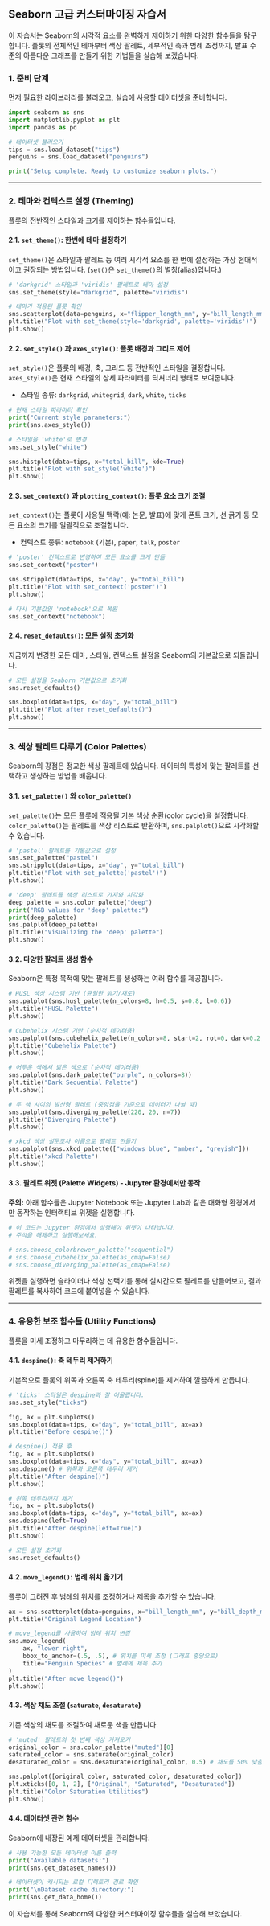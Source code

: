 ## Seaborn 고급 커스터마이징 자습서 

이 자습서는 Seaborn의 시각적 요소를 완벽하게 제어하기 위한 다양한 함수들을 탐구합니다. 플롯의 전체적인 테마부터 색상 팔레트, 세부적인 축과 범례 조정까지, 발표 수준의 아름다운 그래프를 만들기 위한 기법들을 실습해 보겠습니다.

### 1. 준비 단계

먼저 필요한 라이브러리를 불러오고, 실습에 사용할 데이터셋을 준비합니다.

```python
import seaborn as sns
import matplotlib.pyplot as plt
import pandas as pd

# 데이터셋 불러오기
tips = sns.load_dataset("tips")
penguins = sns.load_dataset("penguins")

print("Setup complete. Ready to customize seaborn plots.")
```

---

### 2. 테마와 컨텍스트 설정 (Theming)

플롯의 전반적인 스타일과 크기를 제어하는 함수들입니다.

#### 2.1. `set_theme()`: 한번에 테마 설정하기

`set_theme()`은 스타일과 팔레트 등 여러 시각적 요소를 한 번에 설정하는 가장 현대적이고 권장되는 방법입니다. (`set()`은 `set_theme()`의 별칭(alias)입니다.)

```python
# 'darkgrid' 스타일과 'viridis' 팔레트로 테마 설정
sns.set_theme(style="darkgrid", palette="viridis")

# 테마가 적용된 플롯 확인
sns.scatterplot(data=penguins, x="flipper_length_mm", y="bill_length_mm", hue="species")
plt.title("Plot with set_theme(style='darkgrid', palette='viridis')")
plt.show()
```

#### 2.2. `set_style()` 과 `axes_style()`: 플롯 배경과 그리드 제어

`set_style()`은 플롯의 배경, 축, 그리드 등 전반적인 스타일을 결정합니다. `axes_style()`은 현재 스타일의 상세 파라미터를 딕셔너리 형태로 보여줍니다.

*   스타일 종류: `darkgrid`, `whitegrid`, `dark`, `white`, `ticks`

```python
# 현재 스타일 파라미터 확인
print("Current style parameters:")
print(sns.axes_style())

# 스타일을 'white'로 변경
sns.set_style("white")

sns.histplot(data=tips, x="total_bill", kde=True)
plt.title("Plot with set_style('white')")
plt.show()
```

#### 2.3. `set_context()` 과 `plotting_context()`: 플롯 요소 크기 조절

`set_context()`는 플롯이 사용될 맥락(예: 논문, 발표)에 맞게 폰트 크기, 선 굵기 등 모든 요소의 크기를 일괄적으로 조절합니다.

*   컨텍스트 종류: `notebook` (기본), `paper`, `talk`, `poster`

```python
# 'poster' 컨텍스트로 변경하여 모든 요소를 크게 만듦
sns.set_context("poster")

sns.stripplot(data=tips, x="day", y="total_bill")
plt.title("Plot with set_context('poster')")
plt.show()

# 다시 기본값인 'notebook'으로 복원
sns.set_context("notebook")
```

#### 2.4. `reset_defaults()`: 모든 설정 초기화

지금까지 변경한 모든 테마, 스타일, 컨텍스트 설정을 Seaborn의 기본값으로 되돌립니다.

```python
# 모든 설정을 Seaborn 기본값으로 초기화
sns.reset_defaults()

sns.boxplot(data=tips, x="day", y="total_bill")
plt.title("Plot after reset_defaults()")
plt.show()
```

---

### 3. 색상 팔레트 다루기 (Color Palettes)

Seaborn의 강점은 정교한 색상 팔레트에 있습니다. 데이터의 특성에 맞는 팔레트를 선택하고 생성하는 방법을 배웁니다.

#### 3.1. `set_palette()` 와 `color_palette()`

`set_palette()`는 모든 플롯에 적용될 기본 색상 순환(color cycle)을 설정합니다. `color_palette()`는 팔레트를 색상 리스트로 반환하며, `sns.palplot()`으로 시각화할 수 있습니다.

```python
# 'pastel' 팔레트를 기본값으로 설정
sns.set_palette("pastel")
sns.stripplot(data=tips, x="day", y="total_bill")
plt.title("Plot with set_palette('pastel')")
plt.show()

# 'deep' 팔레트를 색상 리스트로 가져와 시각화
deep_palette = sns.color_palette("deep")
print("RGB values for 'deep' palette:")
print(deep_palette)
sns.palplot(deep_palette)
plt.title("Visualizing the 'deep' palette")
plt.show()
```

#### 3.2. 다양한 팔레트 생성 함수

Seaborn은 특정 목적에 맞는 팔레트를 생성하는 여러 함수를 제공합니다.

```python
# HUSL 색상 시스템 기반 (균일한 밝기/채도)
sns.palplot(sns.husl_palette(n_colors=8, h=0.5, s=0.8, l=0.6))
plt.title("HUSL Palette")
plt.show()

# Cubehelix 시스템 기반 (순차적 데이터용)
sns.palplot(sns.cubehelix_palette(n_colors=8, start=2, rot=0, dark=0.2, light=0.8))
plt.title("Cubehelix Palette")
plt.show()

# 어두운 색에서 밝은 색으로 (순차적 데이터용)
sns.palplot(sns.dark_palette("purple", n_colors=8))
plt.title("Dark Sequential Palette")
plt.show()

# 두 색 사이의 발산형 팔레트 (중앙점을 기준으로 데이터가 나뉠 때)
sns.palplot(sns.diverging_palette(220, 20, n=7))
plt.title("Diverging Palette")
plt.show()

# xkcd 색상 설문조사 이름으로 팔레트 만들기
sns.palplot(sns.xkcd_palette(["windows blue", "amber", "greyish"]))
plt.title("xkcd Palette")
plt.show()
```

#### 3.3. 팔레트 위젯 (Palette Widgets) - Jupyter 환경에서만 동작

**주의:** 아래 함수들은 Jupyter Notebook 또는 Jupyter Lab과 같은 대화형 환경에서만 동작하는 인터랙티브 위젯을 실행합니다.

```python
# 이 코드는 Jupyter 환경에서 실행해야 위젯이 나타납니다.
# 주석을 해제하고 실행해보세요.

# sns.choose_colorbrewer_palette("sequential")
# sns.choose_cubehelix_palette(as_cmap=False)
# sns.choose_diverging_palette(as_cmap=False)
```
위젯을 실행하면 슬라이더나 색상 선택기를 통해 실시간으로 팔레트를 만들어보고, 결과 팔레트를 복사하여 코드에 붙여넣을 수 있습니다.

---

### 4. 유용한 보조 함수들 (Utility Functions)

플롯을 미세 조정하고 마무리하는 데 유용한 함수들입니다.

#### 4.1. `despine()`: 축 테두리 제거하기

기본적으로 플롯의 위쪽과 오른쪽 축 테두리(spine)를 제거하여 깔끔하게 만듭니다.

```python
# 'ticks' 스타일은 despine과 잘 어울립니다.
sns.set_style("ticks")

fig, ax = plt.subplots()
sns.boxplot(data=tips, x="day", y="total_bill", ax=ax)
plt.title("Before despine()")

# despine() 적용 후
fig, ax = plt.subplots()
sns.boxplot(data=tips, x="day", y="total_bill", ax=ax)
sns.despine() # 위쪽과 오른쪽 테두리 제거
plt.title("After despine()")
plt.show()

# 왼쪽 테두리까지 제거
fig, ax = plt.subplots()
sns.boxplot(data=tips, x="day", y="total_bill", ax=ax)
sns.despine(left=True)
plt.title("After despine(left=True)")
plt.show()

# 모든 설정 초기화
sns.reset_defaults()
```

#### 4.2. `move_legend()`: 범례 위치 옮기기

플롯이 그려진 후 범례의 위치를 조정하거나 제목을 추가할 수 있습니다.

```python
ax = sns.scatterplot(data=penguins, x="bill_length_mm", y="bill_depth_mm", hue="species")
plt.title("Original Legend Location")

# move_legend를 사용하여 범례 위치 변경
sns.move_legend(
    ax, "lower right",
    bbox_to_anchor=(.5, .5), # 위치를 미세 조정 (그래프 중앙으로)
    title="Penguin Species" # 범례에 제목 추가
)
plt.title("After move_legend()")
plt.show()
```

#### 4.3. 색상 채도 조절 (`saturate`, `desaturate`)

기존 색상의 채도를 조절하여 새로운 색을 만듭니다.

```python
# 'muted' 팔레트의 첫 번째 색상 가져오기
original_color = sns.color_palette("muted")[0]
saturated_color = sns.saturate(original_color)
desaturated_color = sns.desaturate(original_color, 0.5) # 채도를 50% 낮춤

sns.palplot([original_color, saturated_color, desaturated_color])
plt.xticks([0, 1, 2], ["Original", "Saturated", "Desaturated"])
plt.title("Color Saturation Utilities")
plt.show()
```

#### 4.4. 데이터셋 관련 함수

Seaborn에 내장된 예제 데이터셋을 관리합니다.

```python
# 사용 가능한 모든 데이터셋 이름 출력
print("Available datasets:")
print(sns.get_dataset_names())

# 데이터셋이 캐시되는 로컬 디렉토리 경로 확인
print("\nDataset cache directory:")
print(sns.get_data_home())
```

이 자습서를 통해 Seaborn의 다양한 커스터마이징 함수들을 실습해 보았습니다.
